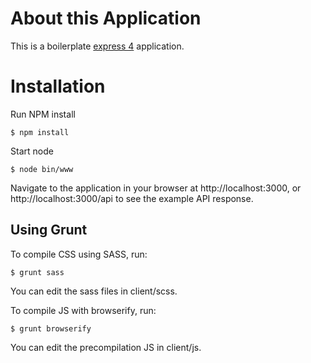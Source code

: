 # About this Application

This is a boilerplate [express 4](http://expressjs.com/4x/api.html) application.

# Installation

Run NPM install

    $ npm install

Start node

    $ node bin/www

Navigate to the application in your browser at http://localhost:3000, or http://localhost:3000/api to see the example API response.

## Using Grunt

To compile CSS using SASS, run:

    $ grunt sass

You can edit the sass files in client/scss.

To compile JS with browserify, run:

    $ grunt browserify

You can edit the precompilation JS in client/js.
